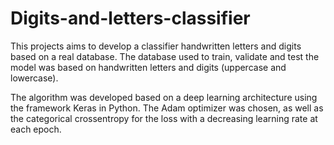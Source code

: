 # Digits-and-letters-classifier

This projects aims to develop a classifier handwritten letters and digits based on a real database. The database used to train, validate and test the model was based on handwritten letters and digits (uppercase and lowercase).

The algorithm was developed based on a deep learning architecture using the framework Keras in Python. The Adam optimizer was chosen, as well as the categorical crossentropy for the loss with a decreasing learning rate at each epoch.
